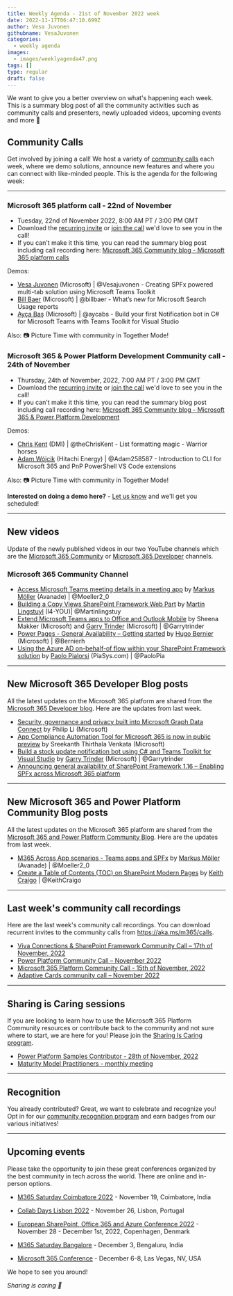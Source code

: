 ```yaml
---
title: Weekly Agenda - 21st of November 2022 week
date: 2022-11-17T06:47:10.699Z
author: Vesa Juvonen
githubname: VesaJuvonen
categories:
  - weekly agenda
images:
  - images/weeklyagenda47.png
tags: []
type: regular
draft: false
---
```


We want to give you a better overview on what's happening each week. This is a summary blog post of all the community activities such as community calls and presenters, newly uploaded videos, upcoming events and more 🚀


## Community Calls

Get involved by joining a call! We host a variety of [community calls](https://aka.ms/m365/calls) each week, where we demo solutions, announce new features and where you can connect with like-minded people. This is the agenda for the following week:

---

### Microsoft 365 platform call - 22nd of November

* Tuesday, 22nd of November 2022, 8:00 AM PT / 3:00 PM GMT
* Download the [recurring invite](https://aka.ms/m365-dev-call) or [join the call](https://aka.ms/m365-dev-call-join) we'd love to see you in the call!
* If you can't make it this time, you can read the summary blog post including call recording here: [Microsoft 365 Community blog - Microsoft 365 platform calls](https://pnp.github.io/blog/categories/microsoft-365-platform-call/)

Demos: 

* [Vesa Juvonen](https://twitter.com/vesajuvonen) (Microsoft) | @Vesajuvonen - Creating SPFx powered multi-tab solution using Microsoft Teams Toolkit
* [Bill Baer](https://twitter.com/billbaer) (Microsoft) | @billbaer - What’s new for Microsoft Search Usage reports
* [Ayça Baş](https://twitter.com/aycabs) (Microsoft) | @aycabs  - Build your first Notification bot in C# for Microsoft Teams with Teams Toolkit for Visual Studio


Also: 📷 Picture Time with community in Together Mode!

### Microsoft 365 & Power Platform Development Community call - 24th of November

* Thursday, 24th of November, 2022, 7:00 AM PT / 3:00 PM GMT
* Download the [recurring invite](https://aka.ms/spdev-sig-call) or [join the call](https://aka.ms/spdev-sig-call-join) we'd love to see you in the call!
* If you can't make it this time, you can read the summary blog post including call recording here: [Microsoft 365 Community blog - Microsoft 365 & Power Platform Development](https://pnp.github.io/blog/categories/microsoft-365-and-power-platform-development-community-call/)

Demos: 

* [Chris Kent](https://twitter.com/theChrisKent) (DMI) | @theChrisKent - List formatting magic - Warrior horses
* [Adam Wójcik](https://twitter.com/Adam25858782) (Hitachi Energy) | @Adam258587 - Introduction to CLI for Microsoft 365 and PnP PowerShell VS Code extensions

Also: 📷 Picture Time with community in Together Mode!

**Interested on doing a demo here?** - [Let us know](https://aka.ms/m365pnp/request/demo) and we'll get you scheduled!

---


## New videos

Update of the newly published videos in our two YouTube channels which are the [Microsoft 365 Community](https://www.youtube.com/channel/UC_mKdhw-V6CeCM7gTo_Iy7w) or [Microsoft 365 Developer](https://www.youtube.com/channel/UCV_6HOhwxYLXAGd-JOqKPoQ) channels.

### Microsoft 365 Community Channel

* [Access Microsoft Teams meeting details in a meeting app](https://www.youtube.com/watch?v=1GWRmmELYcI) by [Markus Möller](https://twitter.com/Moeller2_0) (Avanade) | @Moeller2_0
* [Building a Copy Views SharePoint Framework Web Part](https://www.youtube.com/watch?v=x7BRYidNKRg&t=5s) by [Martin Lingstuyl](https://twitter.com/martinlingstuyl) (I4-YOU)| @Martinlingstuy
* [Extend Microsoft Teams apps to Office and Outlook Mobile](https://www.youtube.com/watch?v=kcHBiXUxHzU&t=2s) by Sheena Makker (Microsoft) and [Garry Trinder](https://twitter.com/garrytrinder) (Microsoft) | @Garrytrinder
* [Power Pages - General Availability – Getting started](https://www.youtube.com/watch?v=HjTmdFGCbqE&t=4s) by [Hugo Bernier](https://twitter.com/bernierh) (Microsoft) | @Bernierh 
* [Using the Azure AD on-behalf-of flow within your SharePoint Framework solution](https://www.youtube.com/watch?v=R86R1kM3Byk&t=106s) by [Paolo Pialorsi](https://twitter.com/PaoloPia) (PiaSys.com) | @PaoloPia

---


## New Microsoft 365 Developer Blog posts

All the latest updates on the Microsoft 365 platform are shared from the [Microsoft 365 Developer blog](https://devblogs.microsoft.com/microsoft365dev/). Here are the updates from last week.

* [Security, governance and privacy built into Microsoft Graph Data Connect](https://devblogs.microsoft.com/microsoft365dev/security-governance-and-privacy-built-into-microsoft-graph-data-connect/) by Philip Li (Microsoft)
* [App Compliance Automation Tool for Microsoft 365 is now in public preview](https://devblogs.microsoft.com/microsoft365dev/app-compliance-automation-tool-for-microsoft-365-is-now-in-public-preview/) by Sreekanth Thirthala Venkata (Microsoft)
* [Build a stock update notification bot using C# and Teams Toolkit for Visual Studio](https://devblogs.microsoft.com/microsoft365dev/build-a-stock-update-notification-bot-for-microsoft-teams-using-c-and-teams-toolkit-for-visual-studio/) by [Garry Trinder](https://twitter.com/garrytrinder) (Microsoft) | @Garrytrinder
* [Announcing general availability of SharePoint Framework 1.16 – Enabling SPFx across Microsoft 365 platform](https://devblogs.microsoft.com/microsoft365dev/announcing-general-availability-of-sharepoint-framework-1-16-enabling-spfx-across-microsoft-365-platform/)

---


## New Microsoft 365 and Power Platform Community Blog posts

All the latest updates on the Microsoft 365 platform are shared from the [Microsoft 365 and Power Platform Community Blog](https://pnp.github.io/blog/). Here are the updates from last week.

* [M365 Across App scenarios - Teams apps and SPFx](https://pnp.github.io/blog/post/microsoft-365-app-scenarios/) by [Markus Möller](https://twitter.com/Moeller2_0) (Avanade) | @Moeller2_0
* [Create a Table of Contents (TOC) on SharePoint Modern Pages](https://pnp.github.io/blog/post/create-a-table-of-contents-on-sharepoint-modern-pages/) by [Keith Craigo](https://twitter.com/KeithCraigo) | @KeithCraigo

---

## Last week's community call recordings

Here are the last week's community call recordings. You can download recurrent invites to the community calls from https://aka.ms/m365/calls.

* [Viva Connections & SharePoint Framework Community Call – 17th of November, 2022](https://pnp.github.io/blog/microsoft-viva-and-spfx-community-call/2022-11-17/)
* [Power Platform Community Call – November 2022](https://pnp.github.io/blog/power-platform-community-call/power-apps-community-call-november-2022/)
* [Microsoft 365 Platform Community Call - 15th of November, 2022](https://pnp.github.io/blog/microsoft-365-platform-community-call/2022-11-15/)
* [Adaptive Cards community call – November 2022](https://pnp.github.io/blog/adaptive-cards-community-call/adaptive-cards-community-call-november-2022/)

---


## Sharing is Caring sessions

If you are looking to learn how to use the Microsoft 365 Platform Community resources or contribute back to the community and not sure where to start, we are here for you! Please join the [Sharing Is Caring program](https://pnp.github.io/sharing-is-caring/).

* [Power Platform Samples Contributor - 28th of November, 2022](https://forms.office.com/pages/responsepage.aspx?id=KtIy2vgLW0SOgZbwvQuRaXDXyCl9DkBHq4A2OG7uLpdUN0hMNTRPWVVWTkhFTk9QQzhFSTRIS1JLSC4u)
* [Maturity Model Practitioners - monthly meeting](https://aka.ms/mm4m365/invite)

---

## Recognition

You already contributed? Great, we want to celebrate and recognize you! Opt in for our [community recognition program](https://pnp.github.io/recognitionprogram/) and earn badges from our various initiatives! 

---

## Upcoming events

Please take the opportunity to join these great conferences organized by the best community in tech across the world. There are online and in-person options.


* [M365 Saturday Coimbatore 2022](https://athen.tech/M365-Saturday-Coimbatore-2022/) - November 19, Coimbatore, India
* [Collab Days Lisbon 2022](https://www.collabdays.org/2022-lisbon/) - November 26, Lisbon, Portugal
* [​​​​​​​European SharePoint, Office 365 and Azure Conference 2022](https://www.sharepointeurope.com/) - November 28 - December 1st, 2022, Copenhagen, Denmark

* [M365 Saturday Bangalore](https://www.communitydays.org/event/2022-12-03/m365-saturday-bangalore-2022) - December 3, Bengaluru, India
* [Microsoft 365 Conference](https://m365conf.com/#!/) - December 6-8, Las Vegas, NV, USA

We hope to see you around!

_Sharing is caring 🧡_

